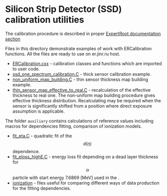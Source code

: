 # Silicon Strip Detector (SSD) calibration utilities

The calibration procedure is described in proper [ExpertRoot documentation section](http://er.jinr.ru/si_detector_calibration.html)

Files in this directory demonstrate examples of work with ERCalibration functions. All the files are ready to use on er.jinr.ru host.

* [ERCalibration.cxx](ERCalibration.cxx) - calibration classes and functions which are imported to user code.
* [ssd_one_spectrum_calibration.C](ssd_one_spectrum_calibration.C) - thick sensor calibration example.
* [non_uniform_map_building.C](non_uniform_map_building.C) - thin sensor thickness map building example.
* [thin_sensor_map_effective_to_real.C](thin_sensor_map_effective_to_real.C) - recalculation of the effective thickness to real one. The non-uniform map building procedure gives effective thickness distribution. Recalculating may be required when the sensor is significantly shifted from a position where direct exposure assumption is applicable.

The folder `auxiliary` contains calculations of reference values including macros for dependencies fitting, comparison of ionization models.
* [fit_eta.C](./auxiliary/fit_eta.C) - quadratic fit of the $$d(\eta)$$ dependence.
* [fit_eloss_highE.C](./auxiliary/fit_eloss_highE.C) - energy loss fit depending on a dead layer thickness for $$\alpha$$ particle with start energy 7.6869 [MeV] used in the .
* [ionization](./auxiliary/ionization) - files useful for comparing different ways of data production for the fitting dependencies.

